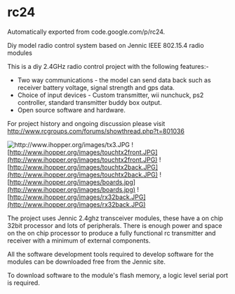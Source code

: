 # rc24
Automatically exported from code.google.com/p/rc24.

Diy model radio control system based on Jennic IEEE 802.15.4 radio modules

This is a diy 2.4GHz radio control project with the following features:-
  * Two way communications - the model can send data back such as receiver battery voltage, signal strength and gps data.
  * Choice of input devices - Custom transmitter, wii nunchuck, ps2 controller, standard transmitter buddy box output.
  * Open source software and hardware.

For project history and ongoing discussion please visit http://www.rcgroups.com/forums/showthread.php?t=801036

![http://www.ihopper.org/images/tx3.JPG ](http://www.ihopper.org/images/tx3.JPG)
![http://www.ihopper.org/images/touchtx2front.JPG](http://www.ihopper.org/images/touchtx2front.JPG)
![http://www.ihopper.org/images/touchtx2back.JPG](http://www.ihopper.org/images/touchtx2back.JPG)
![http://www.ihopper.org/images/boards.jpg](http://www.ihopper.org/images/boards.jpg)
![http://www.ihopper.org/images/rx32back.JPG](http://www.ihopper.org/images/rx32back.JPG)


The project uses Jennic 2.4ghz transceiver modules, these have a on chip 32bit processor and lots of peripherals. There is enough power and space on the on chip processor to produce a fully functional rc transmitter and receiver with a minimum of external components.

All the software development tools required to develop software for the modules can be downloaded free from the Jennic site.

To download software to the module's flash memory, a logic level serial port is required.
